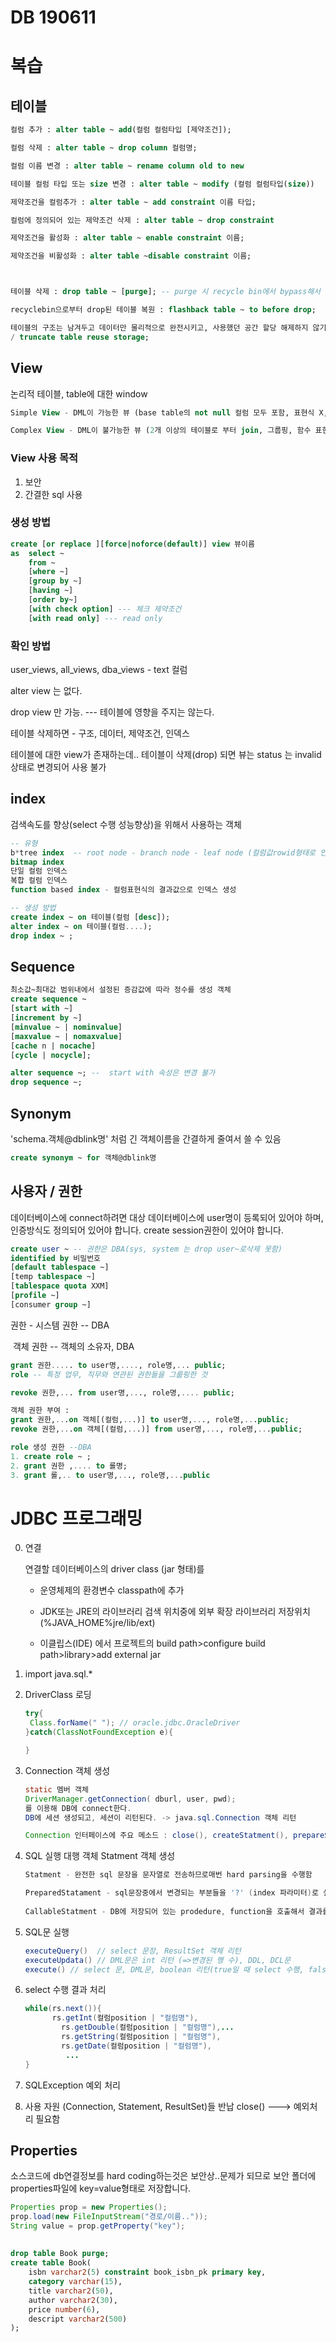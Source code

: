 # DB 190611

# 복습

## 테이블 

```sql
컬럼 추가 : alter table ~ add(컬럼 컬럼타입 [제약조건]);

컬럼 삭제 : alter table ~ drop column 컬럼명;

컬럼 이름 변경 : alter table ~ rename column old to new

테이블 컬럼 타입 또는 size 변경 : alter table ~ modify (컬럼 컬럼타입(size))

제약조건을 컬럼추가 : alter table ~ add constraint 이름 타입;

컬럼에 정의되어 있는 제약조건 삭제 : alter table ~ drop constraint

제약조건을 활성화 : alter table ~ enable constraint 이름;

제약조건을 비활성화 : alter table ~disable constraint 이름;



테이블 삭제 : drop table ~ [purge]; -- purge 시 recycle bin에서 bypass해서 물리적으로 삭제

recyclebin으로부터 drop된 테이블 복원 : flashback table ~ to before drop;

테이블의 구조는 남겨두고 데이터만 물리적으로 완전시키고, 사용했던 공간 할당 해제하지 않기 위해 사용하는 명령어 : truncate table ~;
/ truncate table reuse storage;
```



## View 

논리적 테이블, table에 대한 window

```sql
Simple View - DML이 가능한 뷰 (base table의 not null 컬럼 모두 포함, 표현식 X, 그룹핑 X, rowid, rownum)

Complex View - DML이 불가능한 뷰 (2개 이상의 테이블로 부터 join, 그룹핑, 함수 표현식 등이 표현된 경우)
```



### View 사용 목적 

1. 보안
2. 간결한 sql 사용



### 생성 방법

```sql
create [or replace ][force|noforce(default)] view 뷰이름
as  select ~
    from ~
    [where ~]
    [group by ~]
    [having ~]
    [order by~]
    [with check option] --- 체크 제약조건
    [with read only] --- read only
```



### 확인 방법

user_views, all_views, dba_views - text 컬럼



alter view 는 없다.

drop view 만 가능. --- 테이블에 영향을 주지는 않는다.

테이블 삭제하면 - 구조, 데이터, 제약조건, 인덱스

테이블에 대한 view가 존재하는데.. 테이블이 삭제(drop) 되면 뷰는 status 는 invalid 상태로 변경되어 사용 불가



## index

검색속도를 향상(select 수행 성능향상)을 위해서 사용하는 객체

```sql
-- 유형
b*tree index  -- root node - branch node - leaf node (컬럼값rowid형태로 인덱스 엔트리들이 저장됨, 컬럼값의 오름차순)
bitmap index
단일 컬럼 인덱스
복합 컬럼 인덱스
function based index - 컬럼표현식의 결과값으로 인덱스 생성

-- 생성 방법
create index ~ on 테이블(컬럼 [desc]);
alter index ~ on 테이블(컬럼....);
drop index ~ ;
```



## Sequence

```sql
최소값~최대값 범위내에서 설정된 증감값에 따라 정수를 생성 객체
create sequence ~
[start with ~]
[increment by ~]
[minvalue ~ | nominvalue]
[maxvalue ~ | nomaxvalue]
[cache n | nocache]
[cycle | nocycle];

alter sequence ~; --  start with 속성은 변경 불가
drop sequence ~;
```



## Synonym

'schema.객체@dblink명' 처럼 긴 객체이름을 간결하게 줄여서 쓸 수 있음

```sql
create synonym ~ for 객체@dblink명
```



## 사용자 / 권한

데이터베이스에 connect하려면
대상 데이터베이스에 user명이 등록되어 있어야 하며, 인증방식도 정의되어 있어야 합니다.
create session권한이 있어야 합니다.


```sql
create user ~ -- 권한은 DBA(sys, system 는 drop user~로삭제 못함)
identified by 비밀번호
[default tablespace ~]
[temp tablespace ~]
[tablespace quota XXM]
[profile ~]
[consumer group ~]
```



권한 - 시스템 권한 -- DBA

​			객체 권한 -- 객체의 소유자, DBA

```sql
grant 권한..... to user명,...., role명,... public;
role -- 특정 업무, 직무와 연관된 권한들을 그룹핑한 것

revoke 권한,... from user명,..., role명,.... public;

객체 권한 부여 :
grant 권한,...on 객체[(컬럼,...)] to user명,..., role명,...public;
revoke 권한,...on 객체[(컬럼,...)] from user명,..., role명,...public;

role 생성 권한 --DBA
1. create role ~ ;
2. grant 권한 ,.... to 롤명;
3. grant 롤,.. to user명,..., role명,...public
```



# JDBC 프로그래밍

0. 연결

   연결할 데이터베이스의 driver class (jar 형태)를 

   - 운영체제의 환경변수 classpath에 추가

   - JDK또는 JRE의 라이브러리 검색 위치중에 외부 확장 라이브러리 저장위치 (%JAVA_HOME%jre/lib/ext)
   - 이클립스(IDE) 에서 프로젝트의 build path>configure build path>library>add external jar

1. import java.sql.*

2. DriverClass 로딩

   ```java
   try{
   	Class.forName(" "); // oracle.jdbc.OracleDriver
   }catch(ClassNotFoundException e){
   
   }
   ```

3. Connection 객체 생성

   ```java
   static 멤버 객체
   DriverManager.getConnection( dburl, user, pwd);
   를 이용해 DB에 connect한다.
   DB에 세션 생성되고, 세션이 리턴된다. -> java.sql.Connection 객체 리턴
   
   Connection 인터페이스에 주요 메소드 : close(), createStatment(), prepareStatement(), callableStatement(), setAutoCommit()
   ```
   
4. SQL 실행 대행 객체 Statment 객체 생성

   ```java 
   Statment - 완전한 sql 문장을 문자열로 전송하므로매번 hard parsing을 수행함
   
   PreparedStatament - sql문장중에서 변경되는 부분들을 '?' (index 파라미터)로 설정해서 미리 sql을 전송하고, 실행할때마다 값만 전송해서 실행(soft parsing 수행될 확률이 높다.)
       
   CallableStatment - DB에 저장되어 있는 prodedure, function을 호출해서 결과를 받음
   ```

5. SQL문 실행

   ```java
   executeQuery()  // select 문장, ResultSet 객체 리턴
   executeUpdata() // DML문은 int 리턴 (=>변경된 행 수), DDL, DCL문
   execute() // select 문, DML문, boolean 리턴(true일 때 select 수행, false일 때는 dml 수행)
   ```

6. select 수행 결과 처리

   ```java
   while(rs.next()){
      	 rs.getInt(컬럼position | "컬럼명"),
           rs.getDouble(컬럼position | "컬럼명"),...
           rs.getString(컬럼position | "컬럼명"),
           rs.getDate(컬럼position | "컬럼명"),
            ...
   }
   ```

   

7. SQLException 예외 처리
8. 사용 자원 (Connection, Statement, ResultSet)들 반납 close() ---> 예외처리 필요함



## Properties

소스코드에 db연결정보를 hard coding하는것은 보안상..문제가 되므로
보안 폴더에 properties파일에 key=value형태로 저장합니다.

```java
Properties prop = new Properties();
prop.load(new FileInputStream("경로/이름.."));
String value = prop.getProperty("key");
```




## 

```sql
drop table Book purge;
create table Book(
	isbn varchar2(5) constraint book_isbn_pk primary key,
    category varchar(15),
    title varchar2(50),
    author varchar2(30),
    price number(6),
    descript varchar2(500)
);
```



